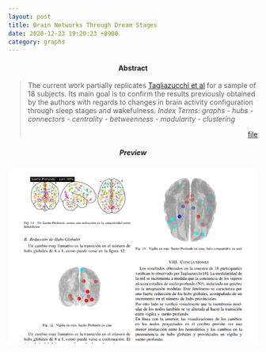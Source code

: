 ```yaml
---
layout: post
title: Brain Networks Through Dream Stages
date: 2020-12-23 19:20:23 +0900
category: graphs
---
```




#### <center> Abstract </center>
> The current work partially replicates [Tagliazucchi et al](https://drive.google.com/file/d/1ChXu95j_SG9dnaRO7qo5lILKtFAFU5W4/view?usp=sharing) for a sample of 18 subjects. Its main goal is to confirm the results previously obtained by the authors with regards to changes in brain activity configuration through sleep stages and wakefulness.
> *Index Terms:  graphs - hubs - connectors -  centrality - betweenness - modularity -  clustering* <p align="right">[file](https://drive.google.com/file/d/1xzoYaT05Tq7D3dWKx4ny0snp-nuwieqx/view?usp=sharing)</p>

##### <center> Preview </center>
![alt text](/public/img/redes_en_el_cerebro.png)

